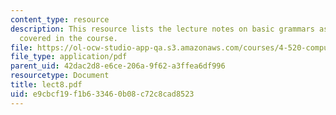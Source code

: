 ```yaml
---
content_type: resource
description: This resource lists the lecture notes on basic grammars as per the topics
  covered in the course.
file: https://ol-ocw-studio-app-qa.s3.amazonaws.com/courses/4-520-computational-design-i-theory-and-applications-fall-2005/e9cbcf19f1b633460b08c72c8cad8523_lect8.pdf
file_type: application/pdf
parent_uid: 42dac2d8-e6ce-206a-9f62-a3ffea6df996
resourcetype: Document
title: lect8.pdf
uid: e9cbcf19-f1b6-3346-0b08-c72c8cad8523
---
```

